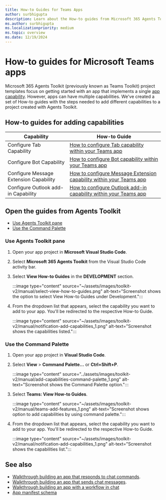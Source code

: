 ```yaml
---
title: How-to Guides for Teams Apps
author: surbhigupta
description: Learn about the How-to guides from Microsoft 365 Agents Toolkit in Visual Studio Code to configure tab, bot, message extension, Outlook add-in capabilities.
ms.author: surbhigupta
ms.localizationpriority: medium
ms.topic: overview
ms.date: 12/19/2024
---
```


# How-to guides for Microsoft Teams apps

Microsoft 365 Agents Toolkit (previously known as Teams Toolkit) project templates focus on getting started with an app that implements a single [app capability](~/concepts/design/app-structure.md). However, apps can have multiple capabilities. We've created a set of How-to guides with the steps needed to add different capabilities to a project created with Agents Toolkit.

## How-to guides for adding capabilities

|**Capability** | **How-to Guide** |
|----------|----------|
| Configure Tab Capability | [How to configure Tab capability within your Teams app](configure-tab-capability.md) |
| Configure Bot Capability | [How to configure Bot capability within your Teams app](configure-bot-capability.md) |
| Configure Message Extension Capability | [How to configure Message Extension capability within your Teams app](configure-message-extension-capability.md) |
| Configure Outlook add-in Capability | [How to configure Outlook add-in capability within your Teams app](../m365-apps/combine-office-add-in-and-teams-app.md) |

## Open the guides from Agents Toolkit

* [Use Agents Toolkit pane](#use-agents-toolkit-pane)
* [Use the Command Palette](#use-the-command-palette)

### Use Agents Toolkit pane

   1. Open your app project in **Microsoft Visual Studio Code**.
   1. Select **Microsoft 365 Agents Toolkit** from the Visual Studio Code activity bar.
   1. Select **View How-to Guides** in the **DEVELOPMENT** section.

       :::image type="content" source="~/assets/images/toolkit-v2/manual/select-view-how-to-guides.png" alt-text="Screenshot shows the option to select View How-to Guides under Development.":::

   1. From the dropdown list that appears, select the capability you want to add to your app. You'll be redirected to the respective How-to Guide.

       :::image type="content" source="~/assets/images/toolkit-v2/manual/notification-add-capabilities_1.png" alt-text="Screenshot shows the capabilities listed.":::

### Use the Command Palette

   1. Open your app project in **Visual Studio Code**.

   1. Select **View** > **Command Palette...** or **Ctrl+Shift+P**.

      :::image type="content" source="../assets/images/toolkit-v2/manual/add-capabilities-command-palette_1.png" alt-text="Screenshot shows the Command Palette option.":::

   1. Select **Teams: View How-to Guides**.

      :::image type="content" source="~/assets/images/toolkit-v2/manual/teams-add-features_1.png" alt-text="Screenshot shows option to add capabilities by using command palette.":::

   1. From the dropdown list that appears, select the capability you want to add to your app. You'll be redirected to the respective How-to Guide.

       :::image type="content" source="~/assets/images/toolkit-v2/manual/notification-add-capabilities_1.png" alt-text="Screenshot shows the capabilities list.":::

## See also

* [Walkthrough building an app that responds to chat commands](../sbs-gs-commandbot.yml).
* [Walkthrough building an app that sends chat messages](../sbs-gs-notificationbot.yml).
* [Walkthrough building an app with a workflow in chat](../sbs-gs-workflow-bot.yml)
* [App manifest schema](../resources/schema/manifest-schema.md)
